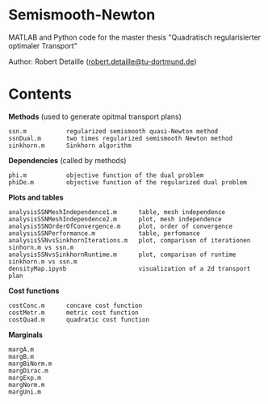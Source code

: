 # Semismooth-Newton

MATLAB and Python code for the master thesis "Quadratisch regularisierter optimaler Transport"

Author: Robert Detaille (robert.detaille@tu-dortmund.de)

# Contents

**Methods** (used to generate opitmal transport plans)
```
ssn.m           regularized semismooth quasi-Newton method
ssnDual.m       two times regularized semismooth Newton method
sinkhorn.m      Sinkhorn algorithm
```

**Dependencies** (called by methods)
```
phi.m           objective function of the dual problem
phiDe.m         objective function of the regularized dual problem
```

**Plots and tables**
```
analysisSSNMeshIndependence1.m      table, mesh independence
analysisSSNMeshIndependence2.m      plot, mesh independence
analysisSSNOrderOfConvergence.m     plot, order of convergence
analysisSSNPerformance.m            table, perfomance
analysisSSNvsSinkhornIterations.m   plot, comparison of iterationen sinhorn.m vs ssn.m
analysisSSNvsSinkhornRuntime.m      plot, comparison of runtime sinkhorn.m vs ssn.m
densityMap.ipynb                    visualization of a 2d transport plan
```

**Cost functions**
```
costConc.m      concave cost function
costMetr.m      metric cost function
costQuad.m      quadratic cost function
```

**Marginals**
```
margA.m
margB.m
margBiNorm.m
margDirac.m
margExp.m
margNorm.m
margUni.m 
```

